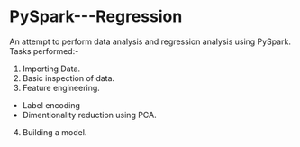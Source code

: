 # PySpark---Regression
An attempt to perform data analysis and regression analysis using PySpark.
Tasks performed:-
1) Importing Data.
2) Basic inspection of data.
3) Feature engineering.
  - Label encoding
  - Dimentionality reduction using PCA.
4) Building a model.
